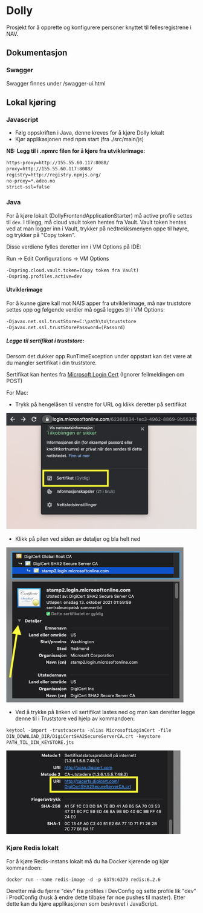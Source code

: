 # Dolly
Prosjekt for å opprette og konfigurere personer knyttet til fellesregistrene i NAV.

## Dokumentasjon
### Swagger
Swagger finnes under /swagger-ui.html

## Lokal kjøring

### Javascript
- Følg oppskriften i Java, denne kreves for å kjøre Dolly lokalt
- Kjør applikasjonen med npm start (fra ./src/main/js)

**NB: Legg til i .npmrc filen for å kjøre fra utviklerimage:**

```
https-proxy=http://155.55.60.117:8088/
proxy=http://155.55.60.117:8088/
registry=http://registry.npmjs.org/
no-proxy=*.adeo.no
strict-ssl=false
```

### Java
For å kjøre lokalt (DollyFrontendApplicationStarter) må active profile settes til `dev`. I tillegg, må cloud vault token 
hentes fra Vault. Vault token hentes ved at man logger inn i Vault, trykker på nedtrekksmenyen oppe til høyre, og 
trykker på "Copy token".

Disse verdiene fylles deretter inn i VM Options på IDE:

Run -> Edit Configurations -> VM Options 

```
-Dspring.cloud.vault.token=(Copy token fra Vault)
-Dspring.profiles.active=dev
```

#### Utviklerimage
For å kunne gjøre kall mot NAIS apper fra utviklerimage, må nav truststore settes opp og følgende verdier må
også legges til i VM Options:

```
-Djavax.net.ssl.trustStore=C:\path\to\truststore
-Djavax.net.ssl.trustStorePassword=(Passord)
```

##### Legge til sertifikat i truststore:
Dersom det dukker opp RunTimeException under oppstart kan det være at du mangler sertifikat i din truststore.

Sertifikat kan hentes fra [Microsoft Login Cert](https://login.microsoftonline.com/62366534-1ec3-4962-8869-9b5535279d0b/login) (Ignorer feilmeldingen om POST)

For Mac:
- Trykk på hengelåsen til venstre for URL og klikk deretter på sertifikat

 ![Microsoft Sertifikat](docs/assets/microsoft_keychain.png)

- Klikk på pilen ved siden av detaljer og bla helt ned

 ![Sertifikat Detaljer](docs/assets/cert_details.png)

- Ved å trykke på linken vil sertifikat lastes ned og man kan deretter legge denne til i Truststore ved hjelp av kommandoen:
```
keytool -import -trustcacerts -alias MicrosoftLoginCert -file DIN_DOWNLOAD_DIR/DigiCertSHA2SecureServerCA.crt -keystore PATH_TIL_DIN_KEYSTORE.jts
```

 ![Sertifikat Download](docs/assets/cert_download.png)

### Kjøre Redis lokalt
For å kjøre Redis-instans lokalt må du ha Docker kjørende og kjør kommandoen:
```
docker run --name redis-image -d -p 6379:6379 redis:6.2.6
```

Deretter må du fjerne "dev" fra profiles i DevConfig og sette profile lik "dev" i ProdConfig (husk å endre dette tilbake 
før noe pushes til master). Etter dette kan du kjøre applikasjonen som beskrevet i JavaScript.

